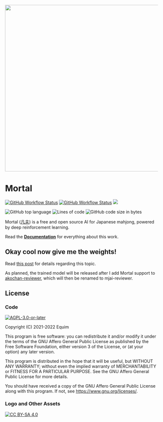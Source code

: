 <p align="center">
  <img src="https://github.com/Equim-chan/Mortal/raw/main/docs/src/assets/logo.png" width="550" />
</p>

# Mortal

[![GitHub Workflow Status](https://img.shields.io/github/workflow/status/Equim-chan/Mortal/build-libriichi?label=libriichi)](https://github.com/Equim-chan/Mortal/actions)
[![GitHub Workflow Status](https://img.shields.io/github/workflow/status/Equim-chan/Mortal/deploy-docs?label=docs)](https://mortal.ekyu.moe)
[![](https://img.shields.io/github/license/Equim-chan/Mortal)](https://github.com/Equim-chan/Mortal/blob/main/LICENSE)

![GitHub top language](https://img.shields.io/github/languages/top/Equim-chan/Mortal)
![Lines of code](https://img.shields.io/tokei/lines/github/Equim-chan/Mortal)
![GitHub code size in bytes](https://img.shields.io/github/languages/code-size/Equim-chan/Mortal)

Mortal ([凡夫](https://www.mdbg.net/chinese/dictionary?wdqb=%E5%87%A1%E5%A4%AB)) is a free and open source AI for Japanese mahjong, powered by deep reinforcement learning.

Read the [**Documentation**](https://mortal.ekyu.moe) for everything about this work.

## Okay cool now give me the weights!
Read [this post](https://gist.github.com/Equim-chan/cf3f01735d5d98f1e7be02e94b288c56) for details regarding this topic.

As planned, the trained model will be released after I add Mortal support to [akochan-reviewer](https://github.com/Equim-chan/akochan-reviewer), which will then be renamed to mjai-reviewer.

## License
### Code
[![AGPL-3.0-or-later](https://github.com/Equim-chan/Mortal/raw/main/docs/src/assets/agpl.png)](https://github.com/Equim-chan/Mortal/blob/main/LICENSE)

Copyright (C) 2021-2022 Equim

This program is free software: you can redistribute it and/or modify it under the terms of the GNU Affero General Public License as published by the Free Software Foundation, either version 3 of the License, or (at your option) any later version.

This program is distributed in the hope that it will be useful, but WITHOUT ANY WARRANTY; without even the implied warranty of MERCHANTABILITY or FITNESS FOR A PARTICULAR PURPOSE. See the GNU Affero General Public License for more details.

You should have received a copy of the GNU Affero General Public License along with this program. If not, see <https://www.gnu.org/licenses/>.

### Logo and Other Assets
[![CC BY-SA 4.0](https://github.com/Equim-chan/Mortal/raw/main/docs/src/assets/by-sa.png)](https://creativecommons.org/licenses/by-sa/4.0/)
